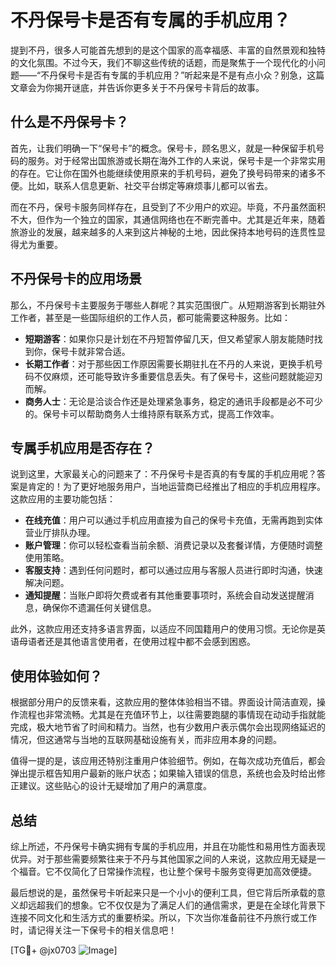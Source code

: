 # 不丹保号卡是否有专属的手机应用？

提到不丹，很多人可能首先想到的是这个国家的高幸福感、丰富的自然景观和独特的文化氛围。不过今天，我们不聊这些传统的话题，而是聚焦于一个现代化的小问题——“不丹保号卡是否有专属的手机应用？”听起来是不是有点小众？别急，这篇文章会为你揭开谜底，并告诉你更多关于不丹保号卡背后的故事。

## 什么是不丹保号卡？

首先，让我们明确一下“保号卡”的概念。保号卡，顾名思义，就是一种保留手机号码的服务。对于经常出国旅游或长期在海外工作的人来说，保号卡是一个非常实用的存在。它让你在国外也能继续使用原来的手机号码，避免了换号码带来的诸多不便。比如，联系人信息更新、社交平台绑定等麻烦事儿都可以省去。

而在不丹，保号卡服务同样存在，且受到了不少用户的欢迎。毕竟，不丹虽然面积不大，但作为一个独立的国家，其通信网络也在不断完善中。尤其是近年来，随着旅游业的发展，越来越多的人来到这片神秘的土地，因此保持本地号码的连贯性显得尤为重要。

## 不丹保号卡的应用场景

那么，不丹保号卡主要服务于哪些人群呢？其实范围很广。从短期游客到长期驻外工作者，甚至是一些国际组织的工作人员，都可能需要这种服务。比如：

- **短期游客**：如果你只是计划在不丹短暂停留几天，但又希望家人朋友能随时找到你，保号卡就非常合适。
- **长期工作者**：对于那些因工作原因需要长期驻扎在不丹的人来说，更换手机号码不仅麻烦，还可能导致许多重要信息丢失。有了保号卡，这些问题就能迎刃而解。
- **商务人士**：无论是洽谈合作还是处理紧急事务，稳定的通讯手段都是必不可少的。保号卡可以帮助商务人士维持原有联系方式，提高工作效率。

## 专属手机应用是否存在？

说到这里，大家最关心的问题来了：不丹保号卡是否真的有专属的手机应用呢？答案是肯定的！为了更好地服务用户，当地运营商已经推出了相应的手机应用程序。这款应用的主要功能包括：

- **在线充值**：用户可以通过手机应用直接为自己的保号卡充值，无需再跑到实体营业厅排队办理。
- **账户管理**：你可以轻松查看当前余额、消费记录以及套餐详情，方便随时调整使用策略。
- **客服支持**：遇到任何问题时，都可以通过应用与客服人员进行即时沟通，快速解决问题。
- **通知提醒**：当账户即将欠费或者有其他重要事项时，系统会自动发送提醒消息，确保你不遗漏任何关键信息。

此外，这款应用还支持多语言界面，以适应不同国籍用户的使用习惯。无论你是英语母语者还是其他语言使用者，在使用过程中都不会感到困惑。

## 使用体验如何？

根据部分用户的反馈来看，这款应用的整体体验相当不错。界面设计简洁直观，操作流程也非常流畅。尤其是在充值环节上，以往需要跑腿的事情现在动动手指就能完成，极大地节省了时间和精力。当然，也有少数用户表示偶尔会出现网络延迟的情况，但这通常与当地的互联网基础设施有关，而非应用本身的问题。

值得一提的是，该应用还特别注重用户体验细节。例如，在每次成功充值后，都会弹出提示框告知用户最新的账户状态；如果输入错误的信息，系统也会及时给出修正建议。这些贴心的设计无疑增加了用户的满意度。

## 总结

综上所述，不丹保号卡确实拥有专属的手机应用，并且在功能性和易用性方面表现优异。对于那些需要频繁往来于不丹与其他国家之间的人来说，这款应用无疑是一个福音。它不仅简化了日常操作流程，也让整个保号卡服务变得更加高效便捷。

最后想说的是，虽然保号卡听起来只是一个小小的便利工具，但它背后所承载的意义却远超我们的想象。它不仅仅是为了满足人们的通信需求，更是在全球化背景下连接不同文化和生活方式的重要桥梁。所以，下次当你准备前往不丹旅行或工作时，请记得关注一下保号卡的相关信息吧！

[TG💪+ @jx0703 ![Image](https://github.com/user-attachments/assets/dbca1d08-cadb-493c-b0ec-ad6f7a83f270)]